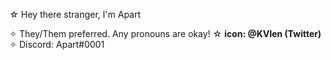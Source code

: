 ☆ Hey there stranger, I'm Apart
 
✧ They/Them preferred. Any pronouns are okay!
☆ **icon: @KVlen (Twitter)**
✧ Discord: Apart#0001
